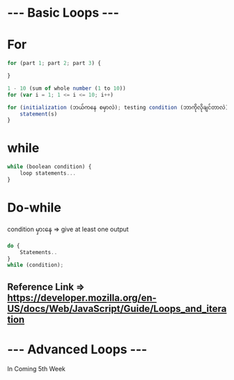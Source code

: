 # --- Basic Loops ---

# For

```js for 
for (part 1; part 2; part 3) {

}

1 - 10 (sum of whole number (1 to 10))
for (var i = 1; 1 <= i <= 10; i++)

for (initialization (ဘယ်ကနေ စမှာလဲ); testing condition (ဘာကိုလိုချင်တာလဲ); increment/decrement (တိုးမှာလား/ လျော့မှာလား)) {
    statement(s)
}
```

# while

```js while
while (boolean condition) {
    loop statements...
}
```


# Do-while
condition မှားနေ => give at least one output
```js do-while
do {
    Statements..
}
while (condition);
```

Reference Link => https://developer.mozilla.org/en-US/docs/Web/JavaScript/Guide/Loops_and_iteration
-----------------------------------------------------------
# --- Advanced Loops ---
In Coming 5th Week








